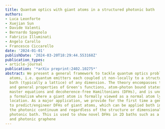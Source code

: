 ```yaml
---
title: Quantum optics with giant atoms in a structured photonic bath
authors:
- Luca Leonforte
- Xuejian Sun
- Davide Valenti
- Bernardo Spagnolo
- Fabrizio Illuminati
- Angelo Carollo
- Francesco Ciccarello
date: '2024-01-01'
publishDate: '2024-03-20T18:29:44.553168Z'
publication_types:
- article-journal
publication: '*arXiv preprint:2402.10275*'
abstract: We present a general framework to tackle quantum optics problems with giant
  atoms, i.e. quantum emitters each coupled ıt non-locally to a structured photonic
  bath (typically a lattice) of any dimension. The theory encompasses the calculation
  and general properties of Green's functions, atom-photon bound states (BSs), collective
  master equations and decoherence-free Hamiltonians (DFHs), and is underpinned by
  a formalism where a giant atom is formally viewed as a normal atom lying at a fictitious
  location. As a major application, we provide for the first time a general criterion
  to predict/engineer DFHs of giant atoms, which can be applied both in and out of
  the photonic continuum and regardless of the structure or dimensionality of the
  photonic bath. This is used to show novel DFHs in 2D baths such as a square lattice
  and photonic graphene
---
```

